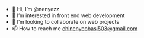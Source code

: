 - 👋 Hi, I’m @nenyezz
- 👀 I’m interested in front end web development
- 💞️ I’m looking to collaborate on web projects 
- 📫 How to reach me chinenyeobasi503@gmail.com

<!---
nenyezz/nenyezz is a ✨ special ✨ repository because its `README.md` (this file) appears on your GitHub profile.
You can click the Preview link to take a look at your changes.
--->
